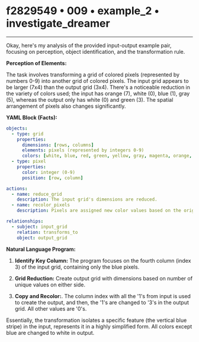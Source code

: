 # f2829549 • 009 • example_2 • investigate_dreamer

---
Okay, here's my analysis of the provided input-output example pair, focusing on perception, object identification, and the transformation rule.

**Perception of Elements:**

The task involves transforming a grid of colored pixels (represented by numbers 0-9) into another grid of colored pixels. The input grid appears to be larger (7x4) than the output grid (3x4). There's a noticeable reduction in the variety of colors used; the input has orange (7), white (0), blue (1), gray (5), whereas the output only has white (0) and green (3). The spatial arrangement of pixels also changes significantly.

**YAML Block (Facts):**



```yaml
objects:
  - type: grid
    properties:
      dimensions: [rows, columns]
      elements: pixels (represented by integers 0-9)
      colors: [white, blue, red, green, yellow, gray, magenta, orange, azure, maroon] #all colors
  - type: pixel
    properties:
      color: integer (0-9)
      position: [row, column]

actions:
  - name: reduce_grid
    description: The input grid's dimensions are reduced.
  - name: recolor_pixels
    description: Pixels are assigned new color values based on the original values.

relationships:
  - subject: input_grid
    relation: transforms_to
    object: output_grid
```



**Natural Language Program:**

1.  **Identify Key Column:** The program focuses on the fourth column (index 3) of the input grid, containing only the blue pixels.

2.  **Grid Reduction:** Create output grid with dimensions based on number of unique values on either side.

3. **Copy and Recolor:**. The column index with all the '1's from input is used to create the output, and then, the '1's are changed to '3's in the output grid. All other values are '0's.

Essentially, the transformation isolates a specific feature (the vertical blue stripe) in the input, represents it in a highly simplified form. All colors except blue are changed to white in output.

